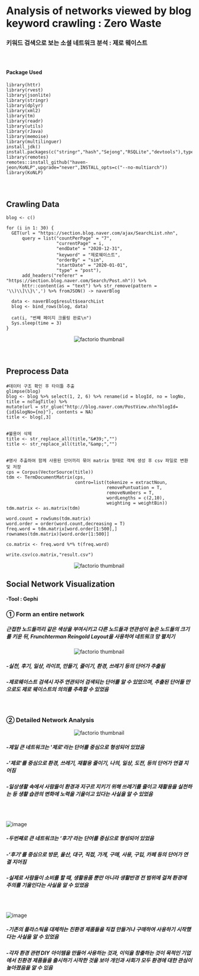 # **Analysis of networks viewed by blog keyword crawling : Zero Waste**
### 키워드 검색으로 보는 소셜 네트워크 분석 : 제로 웨이스트 
##### ⠀
#### Package Used
```
library(httr)
library(rvest)
library(jsonlite)
library(stringr)
library(dplyr)
library(xml2)
library(tm)
library(readr)
library(utils)
library(rJava)
library(memoise)
library(multilinguer)
install_jdk()
install.packages(c("stringr","hash","Sejong","RSQLite","devtools"),type="binary")
library(remotes)
remotes::install_github("haven-jeon/KoNLP",upgrade="never",INSTALL_opts=c("--no-multiarch"))
library(KoNLP)
```
##### ⠀
## **Crawling Data** 
```
blog <- c()

for (i in 1: 30) {
  GET(url = "https://section.blog.naver.com/ajax/SearchList.nhn",
      query = list("countPerPage" = "7",
                   "currentPage" = i,
                   "endDate" = "2020-12-31",
                   "keyword" = "제로웨이스트",
                   "orderBy" = "sim",
                   "startDate" = "2020-01-01",
                   "type" = "post"),
      add_headers("referer" = "https://section.blog.naver.com/Search/Post.nh")) %>% 
      httr::content(as = "text") %>% str_remove(pattern = '\\)\\]\\}\',') %>% fromJSON() -> naverBlog
  
  data <- naverBlog$result$searchList
  blog <- bind_rows(blog, data) 
  
  cat(i, "번째 페이지 크롤링 완료\n")
  Sys.sleep(time = 3)
}
```
<p align="center">
  <img src="https://user-images.githubusercontent.com/80669371/125240947-c39be100-e325-11eb-8faa-9a66ccd2d23a.png" alt="factorio thumbnail"/>
</p> 

##### ⠀
## **Preprocess Data**
```
#데이터 구조 확인 후 타이틀 추출
glimpse(blog)
blog <- blog %>% select(1, 2, 6) %>% rename(id = blogId, no = logNo, title = noTagTitle) %>% 
mutate(url = str_glue("http://blog.naver.com/PostView.nhn?blogId={id}&logNo={no}"), contents = NA)
title <- blog[,3]


#불용어 삭제
title <- str_replace_all(title,"&#39;","")
title <- str_replace_all(title,"&amp;","")


#명사 추출하여 함께 사용된 단어끼리 묶어 matrix 형태로 객체 생성 후 csv 파일로 변환 및 저장
cps = Corpus(VectorSource(title))
tdm <- TermDocumentMatrix(cps,
                          contro=list(tokenize = extractNoun,
                                      removePuntuation = T,
                                      removeNumbers = T,
                                      wordLengths = c(2,10),
                                      weighting = weightBin))
tdm.matrix <- as.matrix(tdm)

word.count = rowSums(tdm.matrix)
word.order = order(word.count,decreasing = T)
freq.word = tdm.matrix[word.order[1:500],]
rownames(tdm.matrix)[word.order[1:500]]

co.matrix <- freq.word %*% t(freq.word)

write.csv(co.matrix,"result.csv")
```
<p align="center">
  <img src="https://user-images.githubusercontent.com/80669371/125241604-9ef43900-e326-11eb-810e-3434e3085eda.png" alt="factorio thumbnail"/>
</p> 

## **Social Network Visualization**
#### -Tool : Gephi
### **① Form an entire network**
##### 근접한 노드들끼리 같은 색상을 부여시키고 다른 노드들과 연관성이 높은 노드들의 크기를 키운 뒤, Frunchterman Reingold Layout을 사용하여 네트워크 망 펼치기 
<p align="center">
  <img src="https://user-images.githubusercontent.com/80669371/125243082-8edd5900-e328-11eb-8c71-33cc924c80bb.png" alt="factorio thumbnail"/>
</p> 

##### -실천, 후기, 일상, 라이프, 만들기, 줄이기, 환경, 쓰레기 등의 단어가 추출됨
##### -제로웨이스트 검색시 자주 연관되어 검색되는 단어를 알 수 있었으며, 추출된 단어들 만으로도 제로 웨이스트의 의의를 추측할 수 있었음    
##### ⠀
### **② Detailed Network Analysis**
<p align="center">
  <img src="https://user-images.githubusercontent.com/80669371/125243472-1fb43480-e329-11eb-8413-f8d388a5163a.png" alt="factorio thumbnail"/>
</p> 

##### -제일 큰 네트워크는 '제로'라는 단어를 중심으로 형성되어 있었음
##### -'제로'를 중심으로 환경, 쓰레기, 재활용 줄이기, 나의, 일상, 도전, 등의 단어가 연결 지어짐
##### -일상생활 속에서 사람들이 환경과 지구르 지키기 위해 쓰레기를 줄이고 재활용을 실천하는 등 생활 습관의 변화에 노력을 기울이고 있다는 사실을 알 수 있었음
##### ⠀
![image](https://user-images.githubusercontent.com/80669371/125246007-33ad6580-e32c-11eb-9027-7877d0d9add6.png)

##### -두번째로 큰 네트워크는 ‘후기’라는 단어를 중심으로 형성되어 있었음
##### -‘후기’를 중심으로 방문, 울산, 대구, 직접, 가게, 구매, 사용, 구입, 카페 등의 단어가 연결 지어짐
##### -실제로 사람들이 소비를 할 때, 생활용품 뿐만 아니라 생활반경 전 범위에 걸쳐 환경에 주의를 기울인다는 사실을 알 수 있었음
##### ⠀
![image](https://user-images.githubusercontent.com/80669371/125246184-66eff480-e32c-11eb-8857-b1c7e3f26008.png)

##### -기존의 플라스틱을 대체하는 친환경 제품들을 직접 만들거나 구매하여 사용하기 시작했다는 사실을 알 수 있었음
##### -각자 환경 관련 DIY 아이템을 만들어 사용하는 것과, 이익을 창출하는 것이 목적인 기업에서 친환경 제품들을 출시하기 시작한 것을 보아 개인과 사회가 모두 환경에 대한 관심이 높아졌음을 알 수 있음
